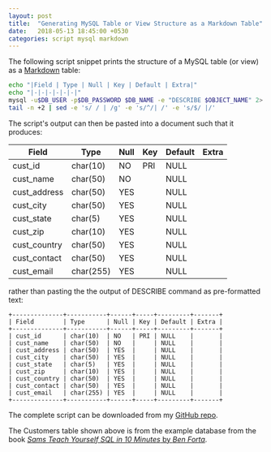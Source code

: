 ```yaml
---
layout: post
title:  "Generating MySQL Table or View Structure as a Markdown Table"
date:   2018-05-13 18:45:00 +0530
categories: script mysql markdown
---
```

The following script snippet prints the structure of a MySQL table (or view) as a [Markdown](https://daringfireball.net/projects/markdown/) table:

```bash
echo "|Field | Type | Null | Key | Default | Extra|"
echo "|-|-|-|-|-|-|"
mysql -u$DB_USER -p$DB_PASSWORD $DB_NAME -e "DESCRIBE $OBJECT_NAME" 2> /dev/null |\
tail -n +2 | sed -e 's/	/ | /g' -e 's/^/| /' -e 's/$/ |/'
```

The script's output can then be pasted into a document such that it produces:

|Field | Type | Null | Key | Default | Extra|
|-|-|-|-|-|-|
| cust_id | char(10) | NO | PRI | NULL |  |
| cust_name | char(50) | NO |  | NULL |  |
| cust_address | char(50) | YES |  | NULL |  |
| cust_city | char(50) | YES |  | NULL |  |
| cust_state | char(5) | YES |  | NULL |  |
| cust_zip | char(10) | YES |  | NULL |  |
| cust_country | char(50) | YES |  | NULL |  |
| cust_contact | char(50) | YES |  | NULL |  |
| cust_email | char(255) | YES |  | NULL |  |

rather than pasting the the output of DESCRIBE command as pre-formatted text:

```
+--------------+-----------+------+-----+---------+-------+
| Field        | Type      | Null | Key | Default | Extra |
+--------------+-----------+------+-----+---------+-------+
| cust_id      | char(10)  | NO   | PRI | NULL    |       |
| cust_name    | char(50)  | NO   |     | NULL    |       |
| cust_address | char(50)  | YES  |     | NULL    |       |
| cust_city    | char(50)  | YES  |     | NULL    |       |
| cust_state   | char(5)   | YES  |     | NULL    |       |
| cust_zip     | char(10)  | YES  |     | NULL    |       |
| cust_country | char(50)  | YES  |     | NULL    |       |
| cust_contact | char(50)  | YES  |     | NULL    |       |
| cust_email   | char(255) | YES  |     | NULL    |       |
+--------------+-----------+------+-----+---------+-------+
```

The complete script can be downloaded from my [GitHub repo](https://raw.githubusercontent.com/TiruBokka/ShellScripts/master/mysql2markdown).

The Customers table shown above is from the example database from the book [*Sams Teach Yourself SQL in 10 Minutes* by *Ben Forta*](http://a.co/h9Ku6CE).
